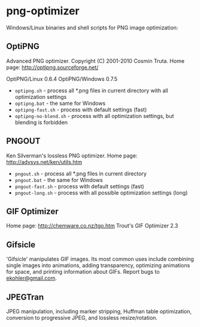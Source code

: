 png-optimizer
=============

Windows/Linux binaries and shell scripts for PNG image optimization:

OptiPNG
-------

Advanced PNG optimizer. Copyright (C) 2001-2010 Cosmin Truta.
Home page: http://optipng.sourceforge.net/

OptiPNG/Linux 0.6.4
OptiPNG/Windows 0.7.5

- `optipng.sh` - process all *.png files in current directory with all optimization settings
- `optipng.bat` - the same for Windows
- `optipng-fast.sh` - process with default settings (fast)
- `optipng-no-blend.sh` - process with all optimization settings, but blending is forbidden

PNGOUT
------

Ken Silverman's lossless PNG optimizer.
Home page: http://advsys.net/ken/utils.htm

- `pngout.sh` - process all *.png files in current directory
- `pngout.bat` - the same for Windows
- `pngout-fast.sh` - process with default settings (fast)
- `pngout-long.sh` - process with all possible optimization settings (long)

GIF Optimizer
-------------

Home page: http://chemware.co.nz/tgo.htm
Trout's GIF Optimizer 2.3

Gifsicle
--------

'Gifsicle' manipulates GIF images. Its most common uses include combining
single images into animations, adding transparency, optimizing animations for
space, and printing information about GIFs.
Report bugs to <ekohler@gmail.com>.

JPEGTran
--------

JPEG manipulation, including marker stripping, Huffman table optimization,
conversion to progressive JPEG, and lossless resize/rotation.
